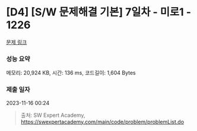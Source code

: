 # [D4] [S/W 문제해결 기본] 7일차 - 미로1 - 1226 

[문제 링크](https://swexpertacademy.com/main/code/problem/problemDetail.do?contestProbId=AV14vXUqAGMCFAYD) 

### 성능 요약

메모리: 20,924 KB, 시간: 136 ms, 코드길이: 1,604 Bytes

### 제출 일자

2023-11-16 00:24



> 출처: SW Expert Academy, https://swexpertacademy.com/main/code/problem/problemList.do